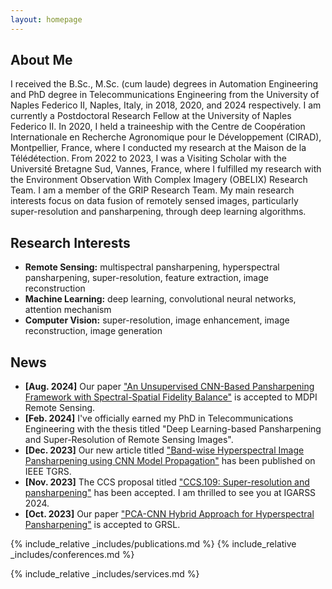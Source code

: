 ```yaml
---
layout: homepage
---
```


## About Me

I received the B.Sc., M.Sc. (cum laude) degrees in Automation Engineering and PhD degree in Telecommunications Engineering from the University of Naples Federico II, Naples, Italy, in 2018, 2020, and 2024 respectively. I am currently a Postdoctoral Research Fellow at the University of Naples Federico II. In 2020, I held a traineeship with the Centre de Coopération Internationale en Recherche Agronomique pour le Développement (CIRAD), Montpellier, France, where I conducted my research at the Maison de la Télédétection. From 2022 to 2023, I was a Visiting Scholar with the Université Bretagne Sud, Vannes, France, where I fulfilled my research with the Environment Observation With Complex Imagery (OBELIX) Research Team. I am a member of the GRIP Research Team. My main research interests focus on data fusion of remotely sensed images, particularly super-resolution and pansharpening, through deep learning algorithms.

## Research Interests

- **Remote Sensing:** multispectral pansharpening, hyperspectral pansharpening, super-resolution, feature extraction, image reconstruction
- **Machine Learning:** deep learning, convolutional neural networks, attention mechanism
- **Computer Vision:** super-resolution, image enhancement, image reconstruction, image generation


## News
- **[Aug. 2024]** Our paper ["An Unsupervised CNN-Based Pansharpening Framework with Spectral-Spatial Fidelity Balance"](https://www.mdpi.com/2072-4292/16/16/3014) is accepted to MDPI Remote Sensing.
- **[Feb. 2024]** I've officially earned my PhD in Telecommunications Engineering with the thesis titled "Deep Learning-based Pansharpening and Super-Resolution of Remote Sensing Images".
- **[Dec. 2023]** Our new article titled ["Band-wise Hyperspectral Image Pansharpening using CNN Model Propagation"](https://ieeexplore.ieee.org/document/10341305) has been published on IEEE TGRS.
- **[Nov. 2023]** The CCS proposal titled ["CCS.109: Super-resolution and pansharpening"](https://www.2024.ieeeigarss.org/community_contributed_sessions.php) has been accepted. I am thrilled to see you at IGARSS 2024.
- **[Oct. 2023]** Our paper ["PCA-CNN Hybrid Approach for Hyperspectral Pansharpening"](https://ieeexplore.ieee.org/abstract/document/10288481) is accepted to GRSL.
<!-- - **[Aug. 2023]** Our paper ["Unsupervised Deep Learning-Based Pansharpening With Jointly Enhanced Spectral and Spatial Fidelity"](https://ieeexplore.ieee.org/abstract/document/10198408) is accepted to TGRS. -->


{% include_relative _includes/publications.md %}
{% include_relative _includes/conferences.md %}

{% include_relative _includes/services.md %}

